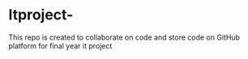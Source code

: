 # Itproject-
This repo is created to collaborate on code and store code on GitHub platform for final year it project
